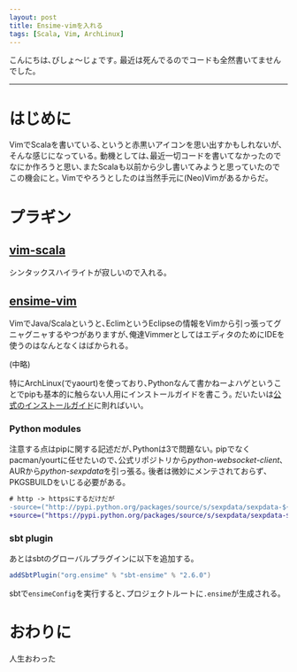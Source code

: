```yaml
---
layout: post
title: Ensime-vimを入れる
tags: [Scala, Vim, ArchLinux]
---
```


<!--sectionize on-->

こんにちは､びしょ〜じょです｡
最近は死んでるのでコードも全然書いてませんでした｡

---

# はじめに
VimでScalaを書いている､というと赤黒いアイコンを思い出すかもしれないが､そんな感じになっている｡
動機としては､最近一切コードを書いてなかったのでなにか作ろうと思い､またScalaも以前から少し書いてみようと思っていたのでこの機会にと｡
Vimでやろうとしたのは当然手元に(Neo)Vimがあるからだ｡

# プラギン
## [vim-scala](https://github.com/derekwyatt/vim-scala)
シンタックスハイライトが寂しいので入れる｡

## [ensime-vim](https://github.com/ensime/ensime-vim)
VimでJava/Scalaというと､EclimというEclipseの情報をVimから引っ張ってグニャグニャするやつがありますが､俺達VimmerとしてはエディタのためにIDEを使うのはなんとなくはばかられる｡

(中略)

特にArchLinux(でyaourt)を使っており､Pythonなんて書かねーよハゲということでpipも基本的に触らない人用にインストールガイドを書こう｡
だいたいは[公式のインストールガイド](http://ensime.github.io/editors/vim/install/)に則ればいい｡

### Python modules
注意する点はpipに関する記述だが､Pythonは3で問題ない｡
pipでなくpacman/yourtに任せたいので､公式リポジトリから*python-websocket-client*､AURから*python-sexpdata*を引っ張る｡
後者は微妙にメンテされておらず､PKGSBUILDをいじる必要がある｡

```diff
# http -> httpsにするだけだが
-source=("http://pypi.python.org/packages/source/s/sexpdata/sexpdata-${pkgver}.tar.gz")
+source=("https://pypi.python.org/packages/source/s/sexpdata/sexpdata-${pkgver}.tar.gz")
```

### sbt plugin
あとはsbtのグローバルプラグインに以下を追加する｡

```scala
addSbtPlugin("org.ensime" % "sbt-ensime" % "2.6.0")
```

sbtで`ensimeConfig`を実行すると､プロジェクトルートに`.ensime`が生成される｡

# おわりに
人生おわった
